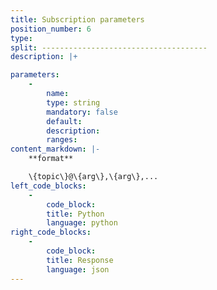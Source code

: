```yaml
---
title: Subscription parameters
position_number: 6
type:
split: -------------------------------------
description: |+

parameters:
    -
        name:
        type: string
        mandatory: false
        default:
        description:
        ranges:
content_markdown: |-
    **format**

    \{topic\}@\{arg\},\{arg\},...
left_code_blocks:
    -
        code_block:
        title: Python
        language: python
right_code_blocks:
    -
        code_block:
        title: Response
        language: json
---
```


